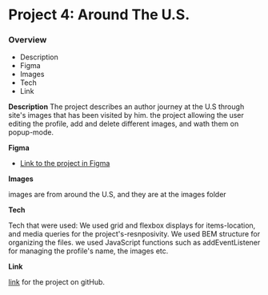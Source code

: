 # Project 4: Around The U.S.

### Overview

* Description
* Figma
* Images
* Tech
* Link 


**Description**
The project describes an author journey at the U.S through site's images that has been visited by him. the project allowing the user editing the profile, add and delete different images, and wath them on popup-mode.

**Figma**

* [Link to the project in Figma](https://www.figma.com/file/m79HxYeZpOXRw0Tz2eZGOV/Sprint-5%3A-Around-The-U.S.-%7C-desktop-%2B-mobile?node-id=1%3A398)

**Images**

images are from around the U.S, and they are at the images folder

**Tech**

Tech that were used: We used grid and flexbox displays for items-location, and media queries for the project's-resnposivity. We used BEM structure for organizing the files.
we used JavaScript functions such as addEventListener for managing the profile's name, the images etc.

**Link**

[link](https://itamar-reiter.github.io/web_project_4/) for the project on gitHub.
